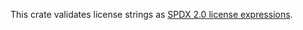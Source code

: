 This crate validates license strings as [SPDX 2.0 license expressions](https://spdx.org/SPDX-specifications/spdx-version-2.0).
